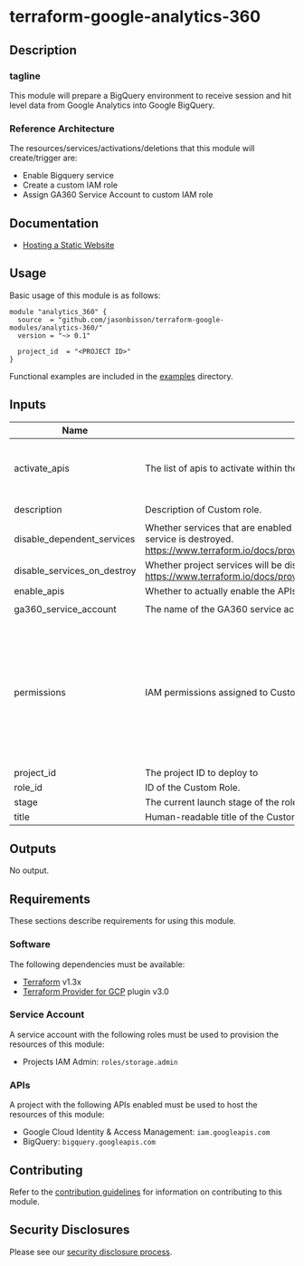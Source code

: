 # terraform-google-analytics-360

## Description
### tagline
This module will prepare a BigQuery environment to receive session and hit level data from Google Analytics into Google BigQuery.

### Reference Architecture


The resources/services/activations/deletions that this module will create/trigger are:

- Enable Bigquery service
- Create a custom IAM role
- Assign GA360 Service Account to custom IAM role

## Documentation
- [Hosting a Static Website](https://cloud.google.com/storage/docs/hosting-static-website)

## Usage

Basic usage of this module is as follows:

```hcl
module "analytics_360" {
  source  = "github.com/jasonbisson/terraform-google-modules/analytics-360/"
  version = "~> 0.1"

  project_id  = "<PROJECT ID>"
}
```

Functional examples are included in the
[examples](./examples/) directory.

<!-- BEGINNING OF PRE-COMMIT-TERRAFORM DOCS HOOK -->
## Inputs

| Name | Description | Type | Default | Required |
|------|-------------|------|---------|:--------:|
| activate\_apis | The list of apis to activate within the project | `list(string)` | <pre>[<br>  "bigquery.googleapis.com",<br>  "iam.googleapis.com"<br>]</pre> | no |
| description | Description of Custom role. | `string` | `"Google Analytics 360 Export Service Custom Role"` | no |
| disable\_dependent\_services | Whether services that are enabled and which depend on this service should also be disabled when this service is destroyed. https://www.terraform.io/docs/providers/google/r/google_project_service.html#disable_dependent_services | `string` | `"false"` | no |
| disable\_services\_on\_destroy | Whether project services will be disabled when the resources are destroyed. https://www.terraform.io/docs/providers/google/r/google_project_service.html#disable_on_destroy | `string` | `"false"` | no |
| enable\_apis | Whether to actually enable the APIs. If false, this module is a no-op. | `string` | `"true"` | no |
| ga360\_service\_account | The name of the GA360 service account | `string` | `"analytics-processing-dev@system.gserviceaccount.com"` | no |
| permissions | IAM permissions assigned to Custom Role. | `list(string)` | <pre>[<br>  "bigquery.datasets.create",<br>  "bigquery.datasets.get",<br>  "bigquery.tables.create",<br>  "bigquery.tables.get",<br>  "bigquery.tables.delete",<br>  "bigquery.tables.updateData",<br>  "bigquery.jobs.create",<br>  "bigquery.jobs.list",<br>  "resourcemanager.projects.get"<br>]</pre> | no |
| project\_id | The project ID to deploy to | `string` | n/a | yes |
| role\_id | ID of the Custom Role. | `string` | `"GA360EXPORT"` | no |
| stage | The current launch stage of the role. Defaults to GA. | `string` | `"GA"` | no |
| title | Human-readable title of the Custom Role, defaults to role\_id. | `string` | `"GA360 Export Service"` | no |

## Outputs

No output.

<!-- END OF PRE-COMMIT-TERRAFORM DOCS HOOK -->

## Requirements

These sections describe requirements for using this module.

### Software

The following dependencies must be available:

- [Terraform][terraform] v1.3x
- [Terraform Provider for GCP][terraform-provider-gcp] plugin v3.0

### Service Account

A service account with the following roles must be used to provision
the resources of this module:

- Projects IAM Admin: `roles/storage.admin`


### APIs

A project with the following APIs enabled must be used to host the
resources of this module:

- Google Cloud Identity & Access Management: `iam.googleapis.com`
- BigQuery: `bigquery.googleapis.com`


## Contributing

Refer to the [contribution guidelines](./CONTRIBUTING.md) for
information on contributing to this module.

[iam-module]: https://registry.terraform.io/modules/terraform-google-modules/iam/google
[project-factory-module]: https://registry.terraform.io/modules/terraform-google-modules/project-factory/google
[terraform-provider-gcp]: https://www.terraform.io/docs/providers/google/index.html
[terraform]: https://www.terraform.io/downloads.html

## Security Disclosures

Please see our [security disclosure process](./SECURITY.md).
